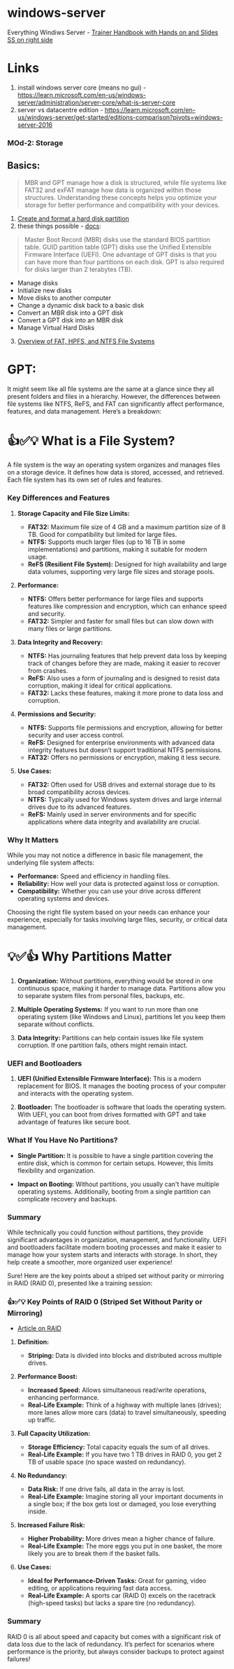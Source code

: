 # windows-server
Everything Windiws Server - [Trainer Handbook with Hands on and Slides SS on right side](https://koenigsolutionsltd-my.sharepoint.com/:b:/g/personal/ananay_ojha_koenig-solutions_com/EarRBhcgTVZIqfgctPGSARkBViK70Ks1WTWW-KDMYeaT-g?e=PKOC2E)

# Links
1. install windows server core (means no gui) - https://learn.microsoft.com/en-us/windows-server/administration/server-core/what-is-server-core
2. server vs datacentre edition - https://learn.microsoft.com/en-us/windows-server/get-started/editions-comparison?pivots=windows-server-2016

### MOd-2: Storage

## Basics:
> MBR and GPT manage how a disk is structured, while file systems like FAT32 and exFAT manage how data is organized within those structures. Understanding these concepts helps you optimize your storage for better performance and compatibility with your devices.

1. [Create and format a hard disk partition](https://support.microsoft.com/en-us/windows/create-and-format-a-hard-disk-partition-bbb8e185-1bda-ecd1-3465-c9728f7d7d2e)
2. these things possible - [docs](https://learn.microsoft.com/en-us/windows-server/storage/disk-management/overview-of-disk-management):
> Master Boot Record (MBR) disks use the standard BIOS partition table. GUID partition table (GPT) disks use the Unified Extensible Firmware Interface (UEFI). One advantage of GPT disks is that you can have more than four partitions on each disk. GPT is also required for disks larger than 2 terabytes (TB).
- Manage disks
- Initialize new disks
- Move disks to another computer
- Change a dynamic disk back to a basic disk
- Convert an MBR disk into a GPT disk
- Convert a GPT disk into an MBR disk
- Manage Virtual Hard Disks
3. [Overview of FAT, HPFS, and NTFS File Systems](https://learn.microsoft.com/en-us/troubleshoot/windows-client/backup-and-storage/fat-hpfs-and-ntfs-file-systems)

# GPT:
It might seem like all file systems are the same at a glance since they all present folders and files in a hierarchy. However, the differences between file systems like NTFS, ReFS, and FAT can significantly affect performance, features, and data management. Here’s a breakdown:

# 👍✅💡 What is a File System?

A file system is the way an operating system organizes and manages files on a storage device. It defines how data is stored, accessed, and retrieved. Each file system has its own set of rules and features.

### Key Differences and Features

1. **Storage Capacity and File Size Limits:**
   - **FAT32:** Maximum file size of 4 GB and a maximum partition size of 8 TB. Good for compatibility but limited for large files.
   - **NTFS:** Supports much larger files (up to 16 TB in some implementations) and partitions, making it suitable for modern usage.
   - **ReFS (Resilient File System):** Designed for high availability and large data volumes, supporting very large file sizes and storage pools.

2. **Performance:**
   - **NTFS:** Offers better performance for large files and supports features like compression and encryption, which can enhance speed and security.
   - **FAT32:** Simpler and faster for small files but can slow down with many files or large partitions.

3. **Data Integrity and Recovery:**
   - **NTFS:** Has journaling features that help prevent data loss by keeping track of changes before they are made, making it easier to recover from crashes.
   - **ReFS:** Also uses a form of journaling and is designed to resist data corruption, making it ideal for critical applications.
   - **FAT32:** Lacks these features, making it more prone to data loss and corruption.

4. **Permissions and Security:**
   - **NTFS:** Supports file permissions and encryption, allowing for better security and user access control.
   - **ReFS:** Designed for enterprise environments with advanced data integrity features but doesn’t support traditional NTFS permissions.
   - **FAT32:** Offers no permissions or encryption, making it less secure.

5. **Use Cases:**
   - **FAT32:** Often used for USB drives and external storage due to its broad compatibility across devices.
   - **NTFS:** Typically used for Windows system drives and large internal drives due to its advanced features.
   - **ReFS:** Mainly used in server environments and for specific applications where data integrity and availability are crucial.

### Why It Matters

While you may not notice a difference in basic file management, the underlying file system affects:

- **Performance:** Speed and efficiency in handling files.
- **Reliability:** How well your data is protected against loss or corruption.
- **Compatibility:** Whether you can use your drive across different operating systems and devices.

Choosing the right file system based on your needs can enhance your experience, especially for tasks involving large files, security, or critical data management.

# 💡✅👍 Why Partitions Matter

1. **Organization:** Without partitions, everything would be stored in one continuous space, making it harder to manage data. Partitions allow you to separate system files from personal files, backups, etc.

2. **Multiple Operating Systems:** If you want to run more than one operating system (like Windows and Linux), partitions let you keep them separate without conflicts.

3. **Data Integrity:** Partitions can help contain issues like file system corruption. If one partition fails, others might remain intact.

### UEFI and Bootloaders

1. **UEFI (Unified Extensible Firmware Interface):** This is a modern replacement for BIOS. It manages the booting process of your computer and interacts with the operating system.

2. **Bootloader:** The bootloader is software that loads the operating system. With UEFI, you can boot from drives formatted with GPT and take advantage of features like secure boot.

### What If You Have No Partitions?

- **Single Partition:** It is possible to have a single partition covering the entire disk, which is common for certain setups. However, this limits flexibility and organization.
  
- **Impact on Booting:** Without partitions, you usually can't have multiple operating systems. Additionally, booting from a single partition can complicate recovery and backups.

### Summary

While technically you could function without partitions, they provide significant advantages in organization, management, and functionality. UEFI and bootloaders facilitate modern booting processes and make it easier to manage how your system starts and interacts with storage. In short, they help create a smoother, more organized user experience!

Sure! Here are the key points about a striped set without parity or mirroring in RAID (RAID 0), presented like a training session:

### 👍✅💡 Key Points of RAID 0 (Striped Set Without Parity or Mirroring)
- [Article on RAID](https://www.easeus.com/storage-media-recovery/raid-5.html)

1. **Definition:**
   - **Striping:** Data is divided into blocks and distributed across multiple drives.

2. **Performance Boost:**
   - **Increased Speed:** Allows simultaneous read/write operations, enhancing performance. 
   - **Real-Life Example:** Think of a highway with multiple lanes (drives); more lanes allow more cars (data) to travel simultaneously, speeding up traffic.

3. **Full Capacity Utilization:**
   - **Storage Efficiency:** Total capacity equals the sum of all drives. 
   - **Real-Life Example:** If you have two 1 TB drives in RAID 0, you get 2 TB of usable space (no space wasted on redundancy).

4. **No Redundancy:**
   - **Data Risk:** If one drive fails, all data in the array is lost.
   - **Real-Life Example:** Imagine storing all your important documents in a single box; if the box gets lost or damaged, you lose everything inside.

5. **Increased Failure Risk:**
   - **Higher Probability:** More drives mean a higher chance of failure.
   - **Real-Life Example:** The more eggs you put in one basket, the more likely you are to break them if the basket falls.

6. **Use Cases:**
   - **Ideal for Performance-Driven Tasks:** Great for gaming, video editing, or applications requiring fast data access.
   - **Real-Life Example:** A sports car (RAID 0) excels on the racetrack (high-speed tasks) but lacks a spare tire (no redundancy).

### Summary
RAID 0 is all about speed and capacity but comes with a significant risk of data loss due to the lack of redundancy. It’s perfect for scenarios where performance is the priority, but always consider backups to protect against failures!
